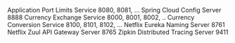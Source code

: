 Application	Port
Limits Service	8080, 8081, ...
Spring Cloud Config Server	8888
Currency Exchange Service	8000, 8001, 8002, ..
Currency Conversion Service	8100, 8101, 8102, ...
Netflix Eureka Naming Server	8761
Netflix Zuul API Gateway Server	8765
Zipkin Distributed Tracing Server	9411
